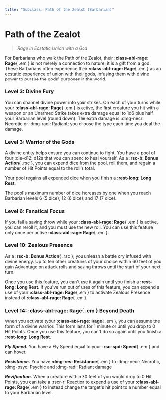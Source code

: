 ```yaml
---
title: "Subclass: Path of the Zealot (Barbarian)"
---
```


<p style="display:none">
Rage in Ecstatic Union with a God
</p>

# Path of the Zealot

> *Rage in Ecstatic Union with a God*

For Barbarians who walk the Path of the Zealot, their **:class-abl-rage: Rage**{ .em } is not merely a connection to nature; it is a gift from a god. These Barbarians often experience their **:class-abl-rage: Rage**{ .em } as an ecstatic experience of union with their gods, infusing them with divine power to pursue the gods' purposes in the world.

### Level 3: Divine Fury

You can channel divine power into your strikes. On each of your turns while your **:class-abl-rage: Rage**{ .em } is active, the first creature you hit with a weapon or an Unarmed Strike takes extra damage equal to 1d6 plus half your Barbarian level (round down). The extra damage is :dmg-necr: Necrotic or :dmg-radi: Radiant; you choose the type each time you deal the damage.

### Level 3: Warrior of the Gods

A divine entity helps ensure you can continue to fight. You have a pool of four :die-d12: d12s that you can spend to heal yourself. As a **:rsc-b: Bonus Action**{ .rsc }, you can expend dice from the pool, roll them, and regain a number of Hit Points equal to the roll's total.

Your pool regains all expended dice when you finish a **:rest-long: Long Rest**.

The pool's maximum number of dice increases by one when you reach Barbarian levels 6 (5 dice), 12 (6 dice), and 17 (7 dice).

### Level 6: Fanatical Focus

If you fail a saving throw while your **:class-abl-rage: Rage**{ .em } is active, you can reroll it, and you must use the new roll. You can use this feature only once per active **:class-abl-rage: Rage**{ .em }.

### Level 10: Zealous Presence

As a **:rsc-b: Bonus Action**{ .rsc }, you unleash a battle cry infused with divine energy. Up to ten other creatures of your choice within 60 feet of you gain Advantage on attack rolls and saving throws until the start of your next turn.

Once you use this feature, you can't use it again until you finish a **:rest-long: Long Rest**. If you've run out of uses of this feature, you can expend a use of your **:class-abl-rage: Rage**{ .em } to activate Zealous Presence instead of **:class-abl-rage: Rage**{ .em }.

### Level 14: **:class-abl-rage: Rage**{ .em } Beyond Death

When you activate tyour **:class-abl-rage: Rage**{ .em }, you can assume the form of a divine warrior. This form lasts for 1 minute or until you drop to 0 Hit Points. Once you use this feature, you can't do so again until you finish a **:rest-long: Long Rest**.

***Fly Speed.*** You have a Fly Speed equal to your **:rsc-spd: Speed**{ .em } and can hover.

***Resistance.*** You have **:dmg-res: Resistance**{ .em } to :dmg-necr: Necrotic, :dmg-psyc: Psychic and :dmg-radi: Radiant damage

***Revification.*** When a creature within 30 feet of you would drop to 0 Hit Points, you can take a :rscr-r: Reaction to expend a use of your **:class-abl-rage: Rage**{ .em } to instead change the target's hit point to a number equal to your Barbarian level.

